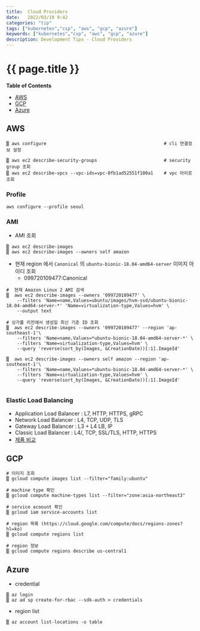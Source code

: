 ```yaml
---
title:  Cloud Providers
date:   2022/03/18 9:42
categories: "tip"
tags: ["kubernetes","csp", "aws", "gcp", "azure"]
keywords: ["kubernetes","csp", "aws", "gcp", "azure"]
description: Development Tips - Cloud Providers
---
```


# {{ page.title }}

**Table of Contents**

* [AWS](#aws)
* [GCP](#gcp)
* [Azure](#azure)

## AWS

```
▒ aws configure                                            # cli 연결정보 설정

▒ aws ec2 describe-security-groups                         # security group 조회
▒ aws ec2 describe-vpcs --vpc-ids=vpc-0fb1ad52551f100a1    # vpc 아이로 조회
```

### Profile

```
aws configure --profile seoul 
```

### AMI

* AMI 조회

```
▒ aws ec2 describe-images
▒ aws ec2 describe-images --owners self amazon 
```

* 현재 region 에서 `Canonical` 의 `ubuntu-bionic-18.04-amd64-server` 이미지 아이디 조회
  * 099720109477:Canonical

```
#  현재 Amazon Linux 2 AMI 검색
▒  aws ec2 describe-images --owners '099720109477' \
    --filters 'Name=name,Values=ubuntu/images/hvm-ssd/ubuntu-bionic-18.04-amd64-server-*' 'Name=virtualization-type,Values=hvm' \
    --output text

# 싱가폴 리전에서 생성일 최신 기준 ID 조회
▒  aws ec2 describe-images --owners '099720109477' --region 'ap-southeast-1'\
    --filters 'Name=name,Values=*ubuntu-bionic-18.04-amd64-server-*' \
    --filters 'Name=virtualization-type,Values=hvm' \
    --query 'reverse(sort_by(Images, &CreationDate))[:1].ImageId'

▒  aws ec2 describe-images --owners self amazon --region 'ap-southeast-1'\
    --filters 'Name=name,Values=*ubuntu-bionic-18.04-amd64-server-*' \
    --filters 'Name=virtualization-type,Values=hvm' \
    --query 'reverse(sort_by(Images, &CreationDate))[:1].ImageId'


```

### Elastic Load Balancing 
* Application Load Balancer : L7, HTTP, HTTPS, gRPC
* Network Load Balancer : L4, TCP, UDP, TLS
* Gateway Load Balancer : L3 + L4 LB, IP
* Classic Load Balancer : L4/, TCP, SSL/TLS, HTTP, HTTPS
* [제품 비교](https://aws.amazon.com/ko/elasticloadbalancing/features/#Product_comparisons)

## GCP

```
# 이미지 조회
▒ gcloud compute images list --filter="family:ubuntu"

# machine type 확인
▒ gcloud compute machine-types list --filter="zone:asia-northeast3"

# service acoount 확인
▒ gcloud iam service-accounts list

# region 목록 (https://cloud.google.com/compute/docs/regions-zones?hl=ko)
▒ gcloud compute regions list

# region 정보
▒ gcloud compute regions describe us-central1
```

## Azure

* credential

```
▒ az login
▒ az ad sp create-for-rbac --sdk-auth > credentials
```

* region list

```
▒ az account list-locations -o table
```